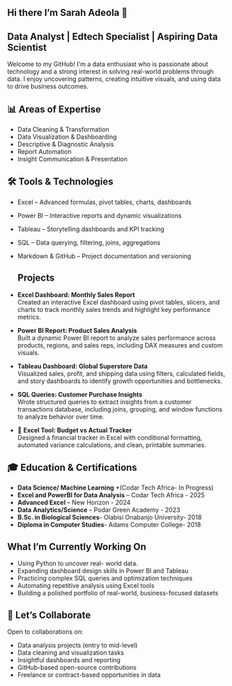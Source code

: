 ## Hi there I’m Sarah Adeola 👋

## Data Analyst | Edtech Specialist  | Aspiring Data Scientist
Welcome to my GitHub! I'm a data enthusiast who is passionate about technology and a strong interest in solving real-world problems through data. I enjoy uncovering patterns, creating intuitive visuals, and using data to drive business outcomes.

## 📊 Areas of Expertise

- Data Cleaning & Transformation  
- Data Visualization & Dashboarding  
- Descriptive & Diagnostic Analysis  
- Report Automation  
- Insight Communication & Presentation

## 🛠️ Tools & Technologies

- Excel – Advanced formulas, pivot tables, charts, dashboards  
- Power BI – Interactive reports and dynamic visualizations  
- Tableau – Storytelling dashboards and KPI tracking  
- SQL – Data querying, filtering, joins, aggregations  
- Markdown & GitHub – Project documentation and versioning

  ##  Projects

-  **Excel Dashboard: Monthly Sales Report**  
  Created an interactive Excel dashboard using pivot tables, slicers, and charts to track monthly sales trends and highlight key performance metrics.

-  **Power BI Report: Product Sales Analysis**  
  Built a dynamic Power BI report to analyze sales performance across products, regions, and sales reps, including DAX measures and custom visuals.

-  **Tableau Dashboard: Global Superstore Data**  
  Visualized sales, profit, and shipping data using filters, calculated fields, and story dashboards to identify growth opportunities and bottlenecks.

-  **SQL Queries: Customer Purchase Insights**  
  Wrote structured queries to extract insights from a customer transactions database, including joins, grouping, and window functions to analyze behavior over time.

- 📁 **Excel Tool: Budget vs Actual Tracker**  
  Designed a financial tracker in Excel with conditional formatting, automated variance calculations, and clean, printable summaries.


## 🎓 Education & Certifications

- **Data Science/ Machine Learning** *(Codar Tech Africa- In Progress)
- **Excel and PowerBI for Data Analysis** – Codar Tech Africa - 2025
- **Advanced Excel** – New Horizon  - 2024
- **Data Analytics/Science** – Podar Green Academy - 2023
- **B.Sc. in Biological Sciences**- Olabisi Onabanjo University- 2018
- **Diploma in Computer Studies**- Adams Computer College- 2018

##  What I’m Currently Working On
- Using Python to uncover real- world data.
- Expanding dashboard design skills in Power BI and Tableau  
- Practicing complex SQL queries and optimization techniques  
- Automating repetitive analysis using Excel tools  
- Building a polished portfolio of real-world, business-focused datasets

 ## 🤝 Let’s Collaborate
Open to collaborations on:
- Data analysis projects (entry to mid-level)  
- Data cleaning and visualization tasks  
- Insightful dashboards and reporting  
- GitHub-based open-source contributions  
- Freelance or contract-based opportunities in data


<!--
**Sarahdtechy/Sarahdtechy** is a ✨ _special_ ✨ repository because its `README.md` (this file) appears on your GitHub profile.


## 📊 Areas of Expertise

- Data Cleaning & Transformation  
- Data Visualization & Dashboarding  
- Descriptive & Diagnostic Analysis  
- Report Automation  
- Insight Communication & Presentation
## 📊 Areas of Expertise
- Data Cleaning & Transformation  
- Data Visualization & Dashboarding  
- Descriptive & Diagnostic Analysis  
- Report Automation  
- Insight Communication & Presentation
  
- 🔭 I’m currently working on ...
- 🌱 I’m currently learning ...
- 👯 I’m looking to collaborate on ...
- 🤔 I’m looking for help with ...
- 💬 Ask me about ...
- 📫 How to reach me: ...
- 😄 Pronouns: ...
- ⚡ Fun fact: ...
-->

